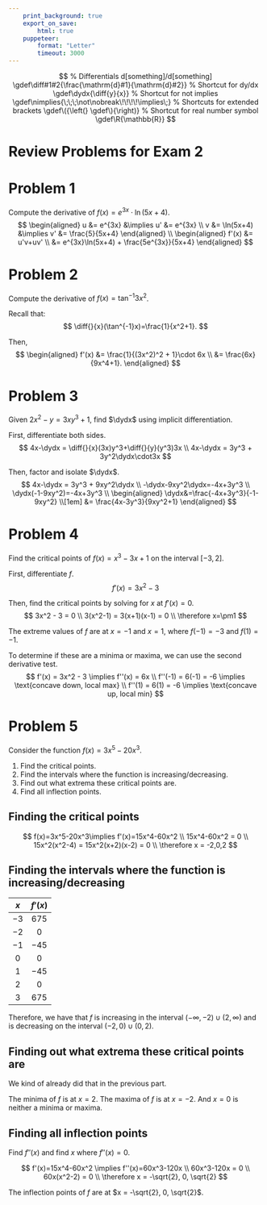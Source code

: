 ```yaml
---
    print_background: true
    export_on_save:
        html: true
    puppeteer:
        format: "Letter"
        timeout: 3000
---
```


$$
    % Differentials d[something]/d[something]
    \gdef\diff#1#2{\frac{\mathrm{d}#1}{\mathrm{d}#2}}
    % Shortcut for dy/dx
    \gdef\dydx{\diff{y}{x}}
    % Shortcut for not implies
    \gdef\nimplies{\;\;\;\not\nobreak\!\!\!\!\implies\;}
    % Shortcuts for extended brackets
    \gdef\({\left(} \gdef\){\right)}
    % Shortcut for real number symbol
    \gdef\R{\mathbb{R}}
$$

# Review Problems for Exam 2

# Problem 1

Compute the derivative of $f(x) = e^{3x}\cdot\ln(5x+4)$.
$$
\begin{aligned}
    u &= e^{3x} &\implies u' &= e^{3x} \\
    v &= \ln(5x+4) &\implies v' &= \frac{5}{5x+4}
\end{aligned}
\\
\begin{aligned}
    f'(x) &= u'v+uv' \\
    &= e^{3x}\ln(5x+4) + \frac{5e^{3x}}{5x+4}
\end{aligned}
$$

# Problem 2

Compute the derivative of $f(x) = \tan^{-1}3x^2$.

Recall that:
$$
\diff{}{x}(\tan^{-1}x)=\frac{1}{x^2+1}.
$$

Then,
$$
\begin{aligned}
    f'(x) &= \frac{1}{(3x^2)^2 + 1}\cdot 6x \\
    &= \frac{6x}{9x^4+1}.
\end{aligned}
$$

# Problem 3
Given $2x^2-y=3xy^3+1$, find $\dydx$ using implicit differentiation.

First, differentiate both sides.
$$
4x-\dydx = \diff{}{x}(3x)y^3+\diff{}{y}(y^3)3x \\
4x-\dydx = 3y^3 + 3y^2\dydx\cdot3x
$$

Then, factor and isolate $\dydx$.
$$
4x-\dydx = 3y^3 + 9xy^2\dydx \\
-\dydx-9xy^2\dydx=-4x+3y^3 \\
\dydx(-1-9xy^2)=-4x+3y^3 \\
\begin{aligned}
    \dydx&=\frac{-4x+3y^3}{-1-9xy^2} \\[1em]
    &= \frac{4x-3y^3}{9xy^2+1}
\end{aligned}
$$


# Problem 4
Find the critical points of $f(x)=x^3-3x+1$ on the interval $[-3,2]$.

First, differentiate $f$.
$$
f'(x) = 3x^2 - 3
$$

Then, find the critical points by solving for $x$ at $f'(x)=0$.
$$
3x^2 - 3 = 0 \\
3(x^2-1) = 3(x+1)(x-1) = 0 \\
\therefore x=\pm1
$$

The extreme values of $f$ are at $x=-1$ and $x=1$, where $f(-1)=-3$ and $f(1)=-1$.

To determine if these are a minima or maxima, we can use the second derivative test.
$$
f'(x) = 3x^2 - 3 \implies f''(x) = 6x \\
f''(-1) = 6(-1) = -6 \implies \text{concave down, local max} \\
f''(1) = 6(1) = -6 \implies \text{concave up, local min}
$$

# Problem 5

Consider the function $f(x) = 3x^5-20x^3$.
1. Find the critical points.
2. Find the intervals where the function is increasing/decreasing.
3. Find out what extrema these critical points are.
4. Find all inflection points.

## Finding the critical points
$$
f(x)=3x^5-20x^3\implies f'(x)=15x^4-60x^2 \\
15x^4-60x^2 = 0 \\
15x^2(x^2-4) = 15x^2(x+2)(x-2) = 0 \\
\therefore x = -2,0,2
$$



## Finding the intervals where the function is increasing/decreasing

<center>

|  $x$  | $f'(x)$ |
| :---: | :-----: |
| $-3$  |  $675$  | $f'(x)>0$, increasing  |
| $-2$  |   $0$   | critical point, maxima |
| $-1$  |  $-45$  | $f'(x)<0$, decreasing  |
|  $0$  |   $0$   | critical point         |
|  $1$  |  $-45$  | $f'(x)<0$, decreasing  |
|  $2$  |   $0$   | critical point, minima |
|  $3$  |  $675$  | $f'(x)>0$, increasing  |

</center>

Therefore, we have that $f$ is increasing in the interval $(-\infty, -2)\cup(2,\infty)$ and is decreasing on the interval $(-2,0)\cup(0,2)$.

## Finding out what extrema these critical points are

We kind of already did that in the previous part.

The minima of $f$ is at $x=2$. The maxima of $f$ is at $x=-2$. And $x=0$ is neither a minima or maxima.

## Finding all inflection points

Find $f''(x)$ and find $x$ where $f''(x)=0$.

$$
f'(x)=15x^4-60x^2 \implies f''(x)=60x^3-120x \\
60x^3-120x = 0 \\
60x(x^2-2) = 0 \\
\therefore x = -\sqrt{2}, 0, \sqrt{2}
$$

The inflection points of $f$ are at $x = -\sqrt{2}, 0, \sqrt{2}$.
